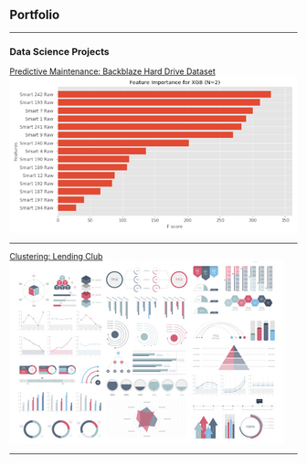## Portfolio

---

### Data Science Projects

[Predictive Maintenance: Backblaze Hard Drive Dataset](https://github.com/Kuebic/Thinkful/tree/master/Final_Project)
<img src="images/feature_importance_fail_today_or_tomorrow_xgb.png?raw=true"/>

---
[Clustering: Lending Club](https://github.com/Kuebic/Thinkful/blob/master/23_Unsupervised_Learning/23_project.ipynb)
<img src="images/dummy_thumbnail.jpg?raw=true"/>
<!-- 
---
[project 2](/pdf/sample_presentation.pdf)
[Project 3 Title](http://example.com/)
<img src="images/dummy_thumbnail.jpg?raw=true"/>

---

### Category Name 2

- [Project 1 Title](http://example.com/)
- [Project 2 Title](http://example.com/)
- [Project 3 Title](http://example.com/)
- [Project 4 Title](http://example.com/)
- [Project 5 Title](http://example.com/)

---
### Next Category
-->



---
<!-- <p style="font-size:11px">Page template forked from <a href="https://github.com/evanca/quick-portfolio">evanca</a></p> -->
<!-- Remove above link if you don't want to attibute -->
